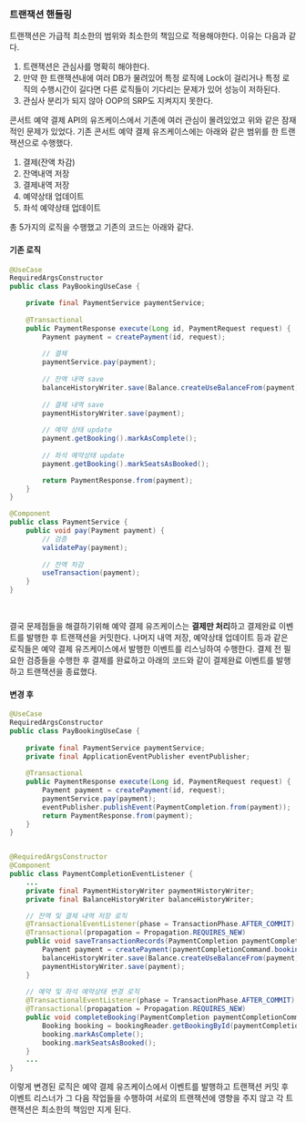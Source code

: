 ### 트랜잭션 핸들링

트랜잭션은 가급적 최소한의 범위와 최소한의 책임으로 적용해야한다. 이유는 다음과 같다.

1. 트랜잭션은 관심사를 명확히 해야한다.
2. 만약 한 트랜잭션내에 여러 DB가 물려있어 특정 로직에 Lock이 걸리거나 특정 로직의 수행시간이 길다면 다른 로직들이 기다리는 문제가 있어 성능이 저하된다.
3. 관심사 분리가 되지 않아 OOP의 SRP도 지켜지지 못한다.


콘서트 예약 결제 API의 유즈케이스에서 기존에 여러 관심이 몰려있었고 위와 같은 잠재적인 문제가 있었다. 기존 콘서트 예약 결제 유즈케이스에는 아래와 같은 범위를 한 트랜잭션으로 수행했다.

1. 결제(잔액 차감)
2. 잔액내역 저장
3. 결제내역 저장
4. 예약상태 업데이트
5. 좌석 예약상태 업데이트

총 5가지의 로직을 수행했고 기존의 코드는 아래와 같다.

#### 기존 로직
```java
@UseCase
RequiredArgsConstructor
public class PayBookingUseCase {

	private final PaymentService paymentService;
    
	@Transactional
    public PaymentResponse execute(Long id, PaymentRequest request) {
        Payment payment = createPayment(id, request);
        
        // 결제
        paymentService.pay(payment);
        
        // 잔액 내역 save
        balanceHistoryWriter.save(Balance.createUseBalanceFrom(payment));
        
        // 결제 내역 save
        paymentHistoryWriter.save(payment);
        
        // 예약 상태 update
        payment.getBooking().markAsComplete();
        
        // 좌석 예약상태 update
        payment.getBooking().markSeatsAsBooked();

        return PaymentResponse.from(payment);
    }
}

@Component
public class PaymentService {
    public void pay(Payment payment) {
        // 검증
        validatePay(payment);
        
        // 잔액 차감
        useTransaction(payment);
    }
}
```

<br>

결국 문제점들을 해결하기위해 예약 결제 유즈케이스는 **결제만 처리**하고 결제완료 이벤트를 발행한 후 트랜잭션을 커밋한다.  나머지 내역 저장, 예약상태 업데이트 등과 같은 로직들은 예약 결제 유즈케이스에서 발행한 이벤트를 리스닝하여 수행한다.
결제 전 필요한 검증들을 수행한 후 결제를 완료하고 아래의 코드와 같이 결제완료 이벤트를 발행하고 트랜잭션을 종료했다.

#### 변경 후
```java
@UseCase
RequiredArgsConstructor
public class PayBookingUseCase {
    
    private final PaymentService paymentService;
    private final ApplicationEventPublisher eventPublisher;
    
    @Transactional
    public PaymentResponse execute(Long id, PaymentRequest request) {
        Payment payment = createPayment(id, request);
        paymentService.pay(payment);
        eventPublisher.publishEvent(PaymentCompletion.from(payment));
        return PaymentResponse.from(payment);
    }
}


@RequiredArgsConstructor
@Component
public class PaymentCompletionEventListener {
    ...
    private final PaymentHistoryWriter paymentHistoryWriter;
    private final BalanceHistoryWriter balanceHistoryWriter;

    // 잔액 및 결제 내역 저장 로직
    @TransactionalEventListener(phase = TransactionPhase.AFTER_COMMIT)
    @Transactional(propagation = Propagation.REQUIRES_NEW)
    public void saveTransactionRecords(PaymentCompletion paymentCompletionCommand) {
        Payment payment = createPayment(paymentCompletionCommand.bookingId(), paymentCompletionCommand.payerId());
        balanceHistoryWriter.save(Balance.createUseBalanceFrom(payment));
        paymentHistoryWriter.save(payment);
    }
    
    // 예약 및 좌석 예약상태 변경 로직
    @TransactionalEventListener(phase = TransactionPhase.AFTER_COMMIT)
    @Transactional(propagation = Propagation.REQUIRES_NEW)
    public void completeBooking(PaymentCompletion paymentCompletionCommand) {
        Booking booking = bookingReader.getBookingById(paymentCompletionCommand.bookingId());
        booking.markAsComplete();
        booking.markSeatsAsBooked();
    }
	...
}

```

이렇게 변경된 로직은 예약 결제 유즈케이스에서 이벤트를 발행하고 트랜잭션 커밋 후 이벤트 리스너가 그 다음 작업들을 수행하여 서로의 트랜잭션에 영향을 주지 않고 각 트랜잭션은 최소한의 책임만 지게 된다.
